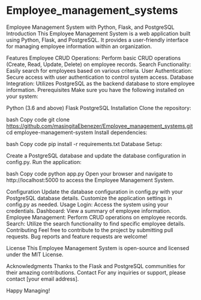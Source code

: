 # Employee_management_systems 


Employee Management System with Python, Flask, and PostgreSQL
Introduction
This Employee Management System is a web application built using Python, Flask, and PostgreSQL. It provides a user-friendly interface for managing employee information within an organization.

Features
Employee CRUD Operations: Perform basic CRUD operations (Create, Read, Update, Delete) on employee records.
Search Functionality: Easily search for employees based on various criteria.
User Authentication: Secure access with user authentication to control system access.
Database Integration: Utilizes PostgreSQL as the backend database to store employee information.
Prerequisites
Make sure you have the following installed on your system:

Python (3.6 and above)
Flask
PostgreSQL
Installation
Clone the repository:

bash
Copy code
git clone  https://github.com/masingitaEbenezer/Employee_management_systems.git
cd employee-management-system
Install dependencies:

bash
Copy code
pip install -r requirements.txt
Database Setup:

Create a PostgreSQL database and update the database configuration in config.py.
Run the application:

bash
Copy code
python app.py
Open your browser and navigate to http://localhost:5000 to access the Employee Management System.

Configuration
Update the database configuration in config.py with your PostgreSQL database details.
Customize the application settings in config.py as needed.
Usage
Login: Access the system using your credentials.
Dashboard: View a summary of employee information.
Employee Management: Perform CRUD operations on employee records.
Search: Utilize the search functionality to find specific employee details.
Contributing
Feel free to contribute to the project by submitting pull requests. Bug reports and feature requests are welcome!

License
This Employee Management System is open-source and licensed under the MIT License.

Acknowledgments
Thanks to the Flask and PostgreSQL communities for their amazing contributions.
Contact
For any inquiries or support, please contact [your email address].

Happy Managing!
